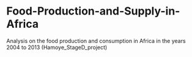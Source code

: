 # Food-Production-and-Supply-in-Africa
Analysis on the food production and consumption in Africa in the years 2004 to 2013 (Hamoye_StageD_project)
